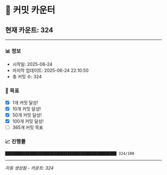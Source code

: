 # 🔢 커밋 카운터

## 현재 카운트: 324

---

### 📊 정보
- 시작일: 2025-06-24
- 마지막 업데이트: 2025-06-24 22:10:50
- 총 커밋 수: 324

### 🎯 목표
- [x] 1개 커밋 달성!
- [x] 10개 커밋 달성!
- [x] 50개 커밋 달성!
- [x] 100개 커밋 달성!
- [ ] 365개 커밋 목표

### 📈 진행률
```
██████████████████████████████████████████████████ 324/100
```

---
*자동 생성됨 - 카운트: 324*
